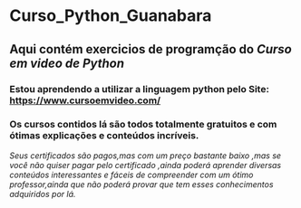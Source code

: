 # **Curso_Python_Guanabara**
## Aqui contém exercicios de programção do *_Curso em video de Python_*
### Estou aprendendo a utilizar a linguagem python pelo Site: https://www.cursoemvideo.com/
### Os cursos contidos lá são todos totalmente gratuitos e com ótimas explicações e conteúdos incríveis.
*_Seus certificados são pagos,mas com um preço bastante baixo ,mas se você não quiser pagar pelo certificado ,ainda poderá aprender diversas conteúdos interessantes e fáceis de compreender com um ótimo professor,ainda que não poderá provar que tem esses conhecimentos adquiridos por lá._*
